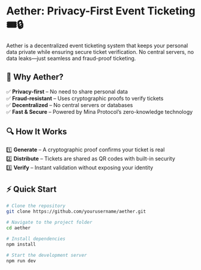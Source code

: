 # **Aether: Privacy-First Event Ticketing** 🎟️🔒  

Aether is a decentralized event ticketing system that keeps your personal data private while ensuring secure ticket verification. No central servers, no data leaks—just seamless and fraud-proof ticketing.  

## **🚀 Why Aether?**  

✅ **Privacy-first** – No need to share personal data  
✅ **Fraud-resistant** – Uses cryptographic proofs to verify tickets  
✅ **Decentralized** – No central servers or databases  
✅ **Fast & Secure** – Powered by Mina Protocol’s zero-knowledge technology  

## **🔍 How It Works**  

1️⃣ **Generate** – A cryptographic proof confirms your ticket is real  
2️⃣ **Distribute** – Tickets are shared as QR codes with built-in security  
3️⃣ **Verify** – Instant validation without exposing your identity  

## **⚡ Quick Start**  

```bash
# Clone the repository
git clone https://github.com/yourusername/aether.git

# Navigate to the project folder
cd aether

# Install dependencies
npm install

# Start the development server
npm run dev
